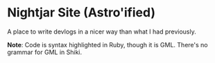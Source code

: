 # Nightjar Site (Astro'ified)

A place to write devlogs in a nicer way than what I had previously.

**Note**:
  Code is syntax highlighted in Ruby, though it is GML. There's no
  grammar for GML in Shiki.
